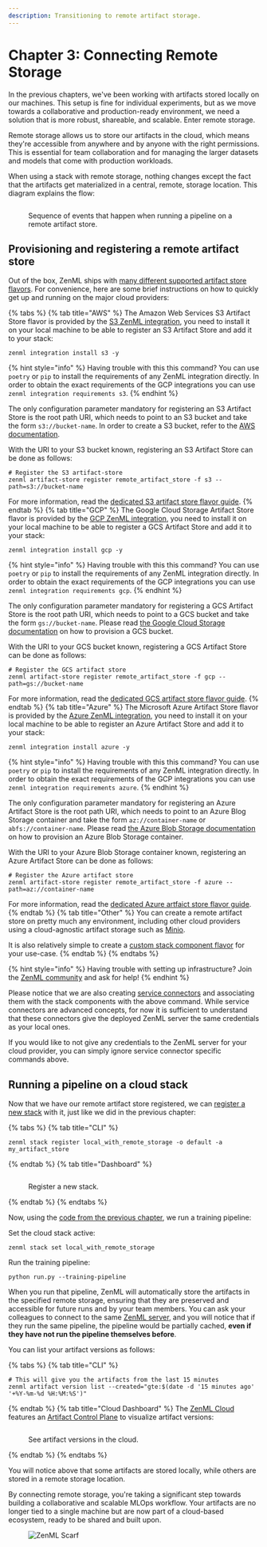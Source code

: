 ```yaml
---
description: Transitioning to remote artifact storage.
---
```


# Chapter 3: Connecting Remote Storage

In the previous chapters, we've been working with artifacts stored locally on our machines. This setup is fine for individual experiments, but as we move towards a collaborative and production-ready environment, we need a solution that is more robust, shareable, and scalable. Enter remote storage.

Remote storage allows us to store our artifacts in the cloud, which means they're accessible from anywhere and by anyone with the right permissions. This is essential for team collaboration and for managing the larger datasets and models that come with production workloads.

When using a stack with remote storage, nothing changes except the fact that the artifacts
get materialized in a central, remote, storage location. This diagram explains the flow:

<figure><img src="../../.gitbook/assets/local_run_with_remote_artifact_store.png" alt=""><figcaption><p>Sequence of events that happen when running a pipeline on a remote artifact store.</p></figcaption></figure>

## Provisioning and registering a remote artifact store

Out of the box, ZenML ships with [many different supported artifact store flavors](../../stacks-and-components/component-guide/artifact-stores/). For convenience, here are some brief instructions on how to quickly get up and running on the major cloud providers:

{% tabs %}
{% tab title="AWS" %}
The Amazon Web Services S3 Artifact Store flavor is provided by the [S3 ZenML integration](../../stacks-and-components/component-guide/artifact-stores/s3.md), you need to install it on your local machine to be able to register an S3 Artifact Store and add it to your stack:

```shell
zenml integration install s3 -y
```

{% hint style="info" %}
Having trouble with this this command? You can use `poetry` or `pip` to install the requirements of any ZenML integration directly. In order to obtain the exact requirements of the GCP integrations you can use `zenml integration requirements s3`.
{% endhint %}

The only configuration parameter mandatory for registering an S3 Artifact Store is the root path URI, which needs to point to an S3 bucket and take the form `s3://bucket-name`. In order to create a S3 bucket, refer to the [AWS documentation](https://docs.aws.amazon.com/AmazonS3/latest/userguide/create-bucket-overview.html).

With the URI to your S3 bucket known, registering an S3 Artifact Store can be done as follows:

```shell
# Register the S3 artifact-store
zenml artifact-store register remote_artifact_store -f s3 --path=s3://bucket-name
```

For more information, read the [dedicated S3 artifact store flavor guide](../../stacks-and-components/component-guide/artifact-stores/s3.md).
{% endtab %}
{% tab title="GCP" %}
The Google Cloud Storage Artifact Store flavor is provided by the [GCP ZenML integration](../../stacks-and-components/component-guide/artifact-stores/gcp.md), you need to install it on your local machine to be able to register a GCS Artifact Store and add it to your stack:

```shell
zenml integration install gcp -y
```

{% hint style="info" %}
Having trouble with this this command? You can use `poetry` or `pip` to install the requirements of any ZenML integration directly. In order to obtain the exact requirements of the GCP integrations you can use `zenml integration requirements gcp`.
{% endhint %}

The only configuration parameter mandatory for registering a GCS Artifact Store is the root path URI, which needs to point to a GCS bucket and take the form `gs://bucket-name`. Please
read [the Google Cloud Storage documentation](https://cloud.google.com/storage/docs/creating-buckets) on how to provision a GCS bucket.

With the URI to your GCS bucket known, registering a GCS Artifact Store can be done as follows:

```shell
# Register the GCS artifact store
zenml artifact-store register remote_artifact_store -f gcp --path=gs://bucket-name
```

For more information, read the [dedicated GCS artifact store flavor guide](../../stacks-and-components/component-guide/artifact-stores/gcp.md).
{% endtab %}
{% tab title="Azure" %}
The Microsoft Azure Artifact Store flavor is provided by the [Azure ZenML integration](../../stacks-and-components/component-guide/artifact-stores/azure.md), you need to install it on your local machine to be able to register an Azure Artifact Store and add it to your stack:

```shell
zenml integration install azure -y
```

{% hint style="info" %}
Having trouble with this this command? You can use `poetry` or `pip` to install the requirements of any ZenML integration directly. In order to obtain the exact requirements of the GCP integrations you can use `zenml integration requirements azure`.
{% endhint %}

The only configuration parameter mandatory for registering an Azure Artifact Store is the root path URI, which needs to
point to an Azure Blog Storage container and take the form `az://container-name` or `abfs://container-name`. Please
read [the Azure Blob Storage documentation](https://docs.microsoft.com/en-us/azure/storage/blobs/storage-quickstart-blobs-portal)
on how to provision an Azure Blob Storage container.

With the URI to your Azure Blob Storage container known, registering an Azure Artifact Store can be done as follows:

```shell
# Register the Azure artifact store
zenml artifact-store register remote_artifact_store -f azure --path=az://container-name
```

For more information, read the [dedicated Azure artfaict store flavor guide](../../stacks-and-components/component-guide/artifact-stores/azure.md).
{% endtab %}
{% tab title="Other" %}
You can create a remote artifact store on pretty much any environment, including other cloud providers using a cloud-agnostic artifact storage such as [Minio](../../stacks-and-components/component-guide/artifact-stores/artifact-stores.md).

It is also relatively simple to create a [custom stack component flavor](../../stacks-and-components/custom-solutions/implement-a-custom-stack-component.md) for your use-case.
{% endtab %}
{% endtabs %}

{% hint style="info" %}
Having trouble with setting up infrastructure? Join the [ZenML community](https://zenml.io/slack) and ask for help!
{% endhint %}

Please notice that we are also creating [service connectors](../../stacks-and-components/auth-management/auth-management.md) and associating them with the stack components with the above command. While service connectors are advanced concepts, for now it is sufficient to understand that these connectors give the deployed ZenML server the same credentials as your local ones.

If you would like to not give any credentials to the ZenML server for your cloud provider, you can simply ignore service connector specific commands above.

## Running a pipeline on a cloud stack

Now that we have our remote artifact store registered, we can [register a new stack](understand-stacks.md#registering-a-stack) with it, just like we did in the previous chapter:

{% tabs %}
{% tab title="CLI" %}
```shell
zenml stack register local_with_remote_storage -o default -a my_artifact_store
```
{% endtab %}
{% tab title="Dashboard" %}
<figure><img src="../../.gitbook/assets/CreateStack.png" alt=""><figcaption><p>Register a new stack.</p></figcaption></figure>
{% endtab %}
{% endtabs %}

Now, using the [code from the previous chapter](understand-stacks.md#run-a-pipeline-on-the-new-local-stack), we run a training
pipeline:

Set the cloud stack active:

```shell
zenml stack set local_with_remote_storage
```

Run the training pipeline:
```shell
python run.py --training-pipeline
```

When you run that pipeline, ZenML will automatically store the artifacts in the specified remote storage, ensuring that they are preserved and accessible for future runs and by your team members. You can ask your colleagues to connect to the same [ZenML server](deploying-zenml.md), and you will notice that
if they run the same pipeline, the pipeline would be partially cached, **even if they have not run the pipeline themselves before**. 

You can list your artifact versions as follows:


{% tabs %}
{% tab title="CLI" %}
```shell
# This will give you the artifacts from the last 15 minutes
zenml artifact version list --created="gte:$(date -d '15 minutes ago' '+%Y-%m-%d %H:%M:%S')"
```
{% endtab %}
{% tab title="Cloud Dashboard" %}
The [ZenML Cloud](https://zenml.io/cloud) features an [Artifact Control Plane](../starter-guide/manage-artifacts.md) to visualize artifact versions:
<figure><img src="../../.gitbook/assets/dcp_artifacts_versions_list.png" alt=""><figcaption><p>See artifact versions in the cloud.</p></figcaption></figure>
{% endtab %}
{% endtabs %}

You will notice above that some artifacts are stored locally, while others are stored in a remote storage location.

By connecting remote storage, you're taking a significant step towards building a collaborative and scalable MLOps workflow. Your artifacts are no longer tied to a single machine but are now part of a cloud-based ecosystem, ready to be shared and built upon.

<!-- For scarf -->
<figure><img alt="ZenML Scarf" referrerpolicy="no-referrer-when-downgrade" src="https://static.scarf.sh/a.png?x-pxid=f0b4f458-0a54-4fcd-aa95-d5ee424815bc" /></figure>